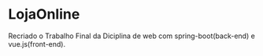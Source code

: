 # LojaOnline
Recriado o Trabalho Final da Diciplina de web com spring-boot(back-end) e vue.js(front-end).


